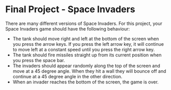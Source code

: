 # Final Project - Space Invaders

There are many different versions of Space Invaders. For this project, your Space Invaders game should have the following behaviour:

- The tank should move right and left at the bottom of the screen when you press the arrow keys. If you press the left arrow key, it will continue to move left at a constant speed until you press the right arrow key.
- The tank should fire missiles straight up from its current position when you press the space bar.
- The invaders should appear randomly along the top of the screen and move at a 45 degree angle. When they hit a wall they will bounce off and continue at a 45 degree angle in the other direction.
- When an invader reaches the bottom of the screen, the game is over.
